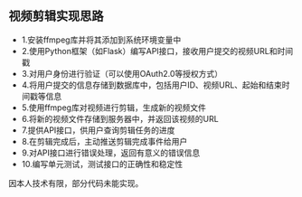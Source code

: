 
## 视频剪辑实现思路
- 1.安装ffmpeg库并将其添加到系统环境变量中
- 2.使用Python框架（如Flask）编写API接口，接收用户提交的视频URL和时间戳
- 3.对用户身份进行验证（可以使用OAuth2.0等授权方式）
- 4.将用户提交的信息存储到数据库中，包括用户ID、视频URL、起始和结束时间戳等信息
- 5.使用ffmpeg库对视频进行剪辑，生成新的视频文件
- 6.将新的视频文件存储到服务器中，并返回该视频的URL
- 7.提供API接口，供用户查询剪辑任务的进度
- 8.在剪辑完成后，主动推送剪辑完成事件给用户
- 9.对API接口进行错误处理，返回有意义的错误信息
- 10.编写单元测试，测试接口的正确性和稳定性

因本人技术有限，部分代码未能实现。
